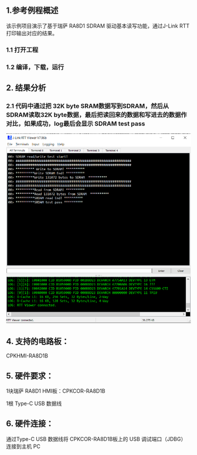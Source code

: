 ## 1.参考例程概述
该示例项目演示了基于瑞萨 RA8D1 SDRAM 驱动基本读写功能，通过J-Link RTT打印输出对应的结果。


### 1.1 打开工程


### 1.2 编译，下载，运行


## 2. 结果分析

### 2.1 代码中通过把 32K byte SRAM数据写到SDRAM，然后从SDRAM读取32K byte数据，最后把读回来的数据和写进去的数据作对比，如果成功，log最后会显示 SDRAM test pass


![alt text](images/sdram.jpg)


## 4. 支持的电路板：
CPKHMI-RA8D1B

## 5. 硬件要求：
1块瑞萨 RA8D1 HMI板：CPKCOR-RA8D1B

1根 Type-C USB 数据线


## 6. 硬件连接：
通过Type-C USB 数据线将 CPKCOR-RA8D1B板上的 USB 调试端口（JDBG）连接到主机 PC
